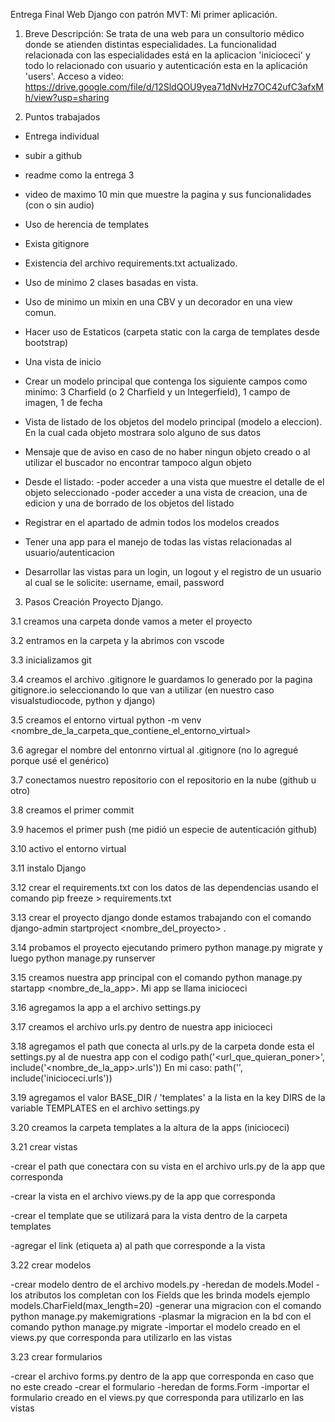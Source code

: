 Entrega Final
Web Django con patrón MVT: Mi primer aplicación.

1. Breve Descripción:
Se trata de una web para un consultorio médico donde se atienden distintas especialidades. La funcionalidad relacionada con las especialidades está en la aplicacion 'inicioceci' y todo lo relacionado con usuario y autenticación esta en la aplicación 'users'.
Acceso a video: 
https://drive.google.com/file/d/12SldQOU9yea71dNvHz7OC42ufC3afxMh/view?usp=sharing


2. Puntos trabajados

* Entrega individual
* subir a github
* readme como la entrega 3
* video de maximo 10 min que muestre la pagina y sus funcionalidades (con o sin audio)
* Uso de herencia de templates
* Exista gitignore
* Existencia del archivo requirements.txt actualizado.
* Uso de minimo 2 clases basadas en vista.
* Uso de minimo un mixin en una CBV y un decorador en una view comun.
* Hacer uso de Estaticos (carpeta static con la carga de templates desde bootstrap)
* Una vista de inicio
* Crear un modelo principal que contenga los siguiente campos como minimo: 3 Charfield (o 2 Charfield y un Integerfield), 1 campo de imagen, 1 de fecha
* Vista de listado de los objetos del modelo principal (modelo a eleccion). En la cual cada objeto mostrara solo alguno de sus datos
* Mensaje que de aviso en caso de no haber ningun objeto creado o al utilizar el buscador no encontrar tampoco algun objeto
* Desde el listado:
-poder acceder a una vista que muestre el detalle de el objeto seleccionado
-poder acceder a una vista de creacion, una de edicion y una de borrado de los objetos del listado

* Registrar en el apartado de admin todos los modelos creados

* Tener una app para el manejo de todas las vistas relacionadas al usuario/autenticacion

* Desarrollar las vistas para un login, un logout y el registro de un usuario al cual se le solicite: username, email, password



3. Pasos Creación Proyecto Django.

3.1 creamos una carpeta donde vamos a meter el proyecto

3.2 entramos en la carpeta y la abrimos con vscode

3.3 inicializamos git

3.4 creamos el archivo .gitignore le guardamos lo generado por la pagina gitignore.io seleccionando lo que van a utilizar (en nuestro caso visualstudiocode, python y django)

3.5 creamos el entorno virtual python -m venv <nombre_de_la_carpeta_que_contiene_el_entorno_virtual>

3.6 agregar el nombre del entonrno virtual al .gitignore (no lo agregué porque usé el genérico)

3.7 conectamos nuestro repositorio con el repositorio en la nube (github u otro)

3.8 creamos el primer commit

3.9 hacemos el primer push (me pidió un especie de autenticación github)

3.10 activo el entorno virtual

3.11 instalo Django

3.12 crear el requirements.txt con los datos de las dependencias usando el comando pip freeze > requirements.txt

3.13 crear el proyecto django donde estamos trabajando con el comando django-admin startproject <nombre_del_proyecto> .

3.14 probamos el proyecto ejecutando primero python manage.py migrate y luego python manage.py runserver

3.15 creamos nuestra app principal con el comando python manage.py startapp <nombre_de_la_app>. Mi app se llama inicioceci

3.16 agregamos la app a el archivo settings.py

3.17 creamos el archivo urls.py dentro de nuestra app inicioceci

3.18 agregamos el path que conecta al urls.py de la carpeta donde esta el settings.py al de nuestra app con el codigo path('<url_que_quieran_poner>', include('<nombre_de_la_app>.urls'))
En mi caso: path('', include('inicioceci.urls'))

3.19 agregamos el valor BASE_DIR / 'templates' a la lista en la key DIRS de la variable TEMPLATES en el archivo settings.py

3.20 creamos la carpeta templates a la altura de la apps (inicioceci)

3.21 crear vistas

 -crear el path que conectara con su vista en el archivo urls.py de la app que corresponda

 -crear la vista en el archivo views.py de la app que corresponda

 -crear el template que se utilizará para la vista dentro de la carpeta templates
 
 -agregar el link (etiqueta a) al path que corresponde a la vista

3.22 crear modelos

-crear modelo dentro de el archivo models.py
-heredan de models.Model
-los atributos los completan con los Fields que les brinda models ejemplo models.CharField(max_length=20)
-generar una migracion con el comando python manage.py makemigrations
-plasmar la migracion en la bd con el comando python manage.py migrate
-importar el modelo creado en el views.py que corresponda para utilizarlo en las vistas

3.23 crear formularios

-crear el archivo forms.py dentro de la app que corresponda en caso que no este creado
-crear el formulario
-heredan de forms.Form
-importar el formulario creado en el views.py que corresponda para utilizarlo en las vistas
